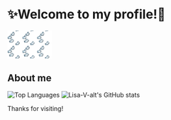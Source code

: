 # ✨Welcome to my profile!🐌

<img src="https://github.com/Lisa-V-alt/Lisa-V-alt/blob/main/bunnies.gif" width="100" alt="Cat GIF">

## About me

![Top Languages](https://github-readme-stats.vercel.app/api/top-langs/?username=Lisa-V-alt&layout=compact&theme=cobalt&langs_count=20)
![Lisa-V-alt's GitHub stats](https://github-readme-stats.vercel.app/api?username=Lisa-V-alt&theme=cobalt&hide=stars,prs,issues,contribs)

Thanks for visiting!
